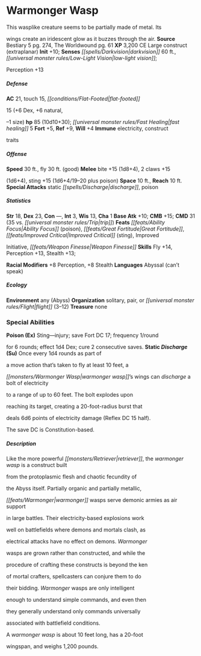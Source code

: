 ﻿---
cssclass: [monsters]

---

# Warmonger Wasp
This wasplike creature seems to be partially made of metal. Its

wings create an iridescent glow as it buzzes through the air.
**Source** Bestiary 5 pg. 274, The Worldwound pg. 61
**XP** 3,200
CE Large construct (extraplanar)
**Init** +10; **Senses** _[[spells/Darkvision|darkvision]]_ 60 ft., _[[universal monster rules/Low-Light Vision|low-light vision]]_;

Perception +13

##### Defense

**AC** 21, touch 15, _[[conditions/Flat-Footed|flat-footed]]_

15 (+6 Dex, +6 natural,

–1 size)
**hp** 85 (10d10+30); _[[universal monster rules/Fast Healing|fast healing]]_ 5
**Fort** +5, **Ref** +9, **Will** +4
**Immune** electricity, construct

traits

##### Offense
**Speed** 30 ft., fly 30 ft. (good)
**Melee** bite +15 (1d8+4), 2 claws +15

(1d6+4), sting +15 (1d6+4/19–20 plus poison)
**Space** 10 ft., **Reach** 10 ft.
**Special Attacks** static _[[spells/Discharge|discharge]]_, poison

##### Statistics
**Str** 18, **Dex** 23, **Con** —, **Int** 3, **Wis** 13, **Cha** 1
**Base Atk** +10; **CMB** +15; **CMD** 31 (35 vs. _[[universal monster rules/Trip|trip]]_)
**Feats** _[[feats/Ability Focus|Ability Focus]]_ (poison), _[[feats/Great Fortitude|Great Fortitude]]_, _[[feats/Improved Critical|Improved Critical]]_ (sting), Improved

Initiative, _[[feats/Weapon Finesse|Weapon Finesse]]_
**Skills** Fly +14, Perception +13, Stealth +13;

**Racial Modifiers** +8 Perception, +8 Stealth
**Languages** Abyssal (can’t speak)

##### Ecology

**Environment** any (Abyss)
**Organization** solitary, pair, or _[[universal monster rules/Flight|flight]]_ (3–12)
**Treasure** none

### Special Abilities

**Poison (Ex)** Sting—injury; save Fort DC 17; frequency 1/round

for 6 rounds; effect 1d4 Dex; cure 2 consecutive saves.
**Static _Discharge_ (Su)** Once every 1d4 rounds as part of

a move action that’s taken to fly at least 10 feet, a

_[[monsters/Warmonger Wasp|warmonger wasp]]_’s wings can _discharge_ a bolt of electricity

to a range of up to 60 feet. The bolt explodes upon

reaching its target, creating a 20-foot-radius burst that

deals 6d6 points of electricity damage (Reflex DC 15 half).

The save DC is Constitution-based.

##### Description

Like the more powerful _[[monsters/Retriever|retriever]]_, the _warmonger wasp_ is a construct built

from the protoplasmic flesh and chaotic fecundity of

the Abyss itself. Partially organic and partially metallic,

_[[feats/Warmonger|warmonger]]_ wasps serve demonic armies as air support

in large battles. Their electricity-based explosions work

well on battlefields where demons and mortals clash, as

electrical attacks have no effect on demons. _Warmonger_

wasps are grown rather than constructed, and while the

procedure of crafting these constructs is beyond the ken

of mortal crafters, spellcasters can conjure them to do

their bidding. _Warmonger_ wasps are only intelligent

enough to understand simple commands, and even then

they generally understand only commands universally

associated with battlefield conditions.

A _warmonger wasp_ is about 10 feet long, has a 20-foot

wingspan, and weighs 1,200 pounds.